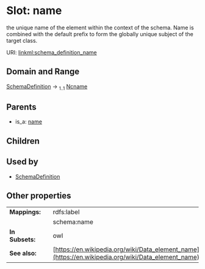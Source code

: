 
# Slot: name


the unique name of the element within the context of the schema.  Name is combined with the default prefix to form the globally unique subject of the target class.

URI: [linkml:schema_definition_name](https://w3id.org/linkml/schema_definition_name)


## Domain and Range

[SchemaDefinition](SchemaDefinition.md) &#8594;  <sub>1..1</sub> [Ncname](Ncname.md)

## Parents

 *  is_a: [name](name.md)

## Children


## Used by

 * [SchemaDefinition](SchemaDefinition.md)

## Other properties

|  |  |  |
| --- | --- | --- |
| **Mappings:** | | rdfs:label |
|  | | schema:name |
| **In Subsets:** | | owl |
| **See also:** | | [https://en.wikipedia.org/wiki/Data_element_name](https://en.wikipedia.org/wiki/Data_element_name) |

